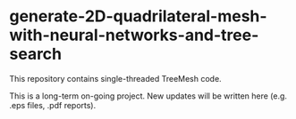 # generate-2D-quadrilateral-mesh-with-neural-networks-and-tree-search
This repository contains single-threaded TreeMesh code.

This is a long-term on-going project. New updates will be written here (e.g. .eps files, .pdf reports).
